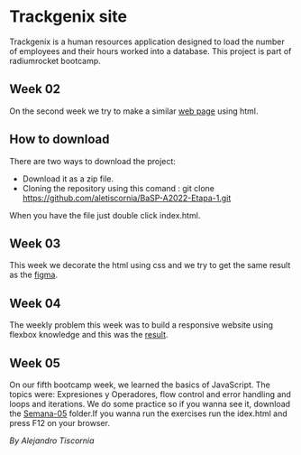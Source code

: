 # Trackgenix site
Trackgenix is ​​a human resources application designed to load the number of employees 
and their hours worked into a database. This project is part of radiumrocket bootcamp.

## Week 02

On the second week we try to make a similar [web page](https://www.figma.com/file/uUTondiju03ty4RzOxxTU6/UI-kit-RR-(BaSP)-Bestia-A?node-id=721%3A652) using html.

## How to download
There are two ways to download the project:
* Download it as a zip file.
* Cloning the repository using this comand : git clone https://github.com/aletiscornia/BaSP-A2022-Etapa-1.git

When you have the file just double click index.html.

## Week 03

This week we decorate the html using css and we try to get the same result as the [figma](https://www.figma.com/file/uUTondiju03ty4RzOxxTU6/UI-kit-RR-(BaSP)-Bestia-A?node-id=721%3A652).

## Week 04

The weekly problem this week was to build a responsive website using flexbox knowledge and this was the [result](https://aletiscornia.github.io/BaSP-A2022-Etapa-1/Semana-04).

## Week 05
On our fifth bootcamp week, we learned the basics of JavaScript. The topics were: Expresiones y Operadores, flow control and error handling and loops and iterations.
We do some practice so if you wanna see it, download the [Semana-05](https://github.com/aletiscornia/BaSP-A2022-Etapa-1/tree/master/Semana-04) folder.If you wanna run the exercises run the idex.html and press F12 on your browser.

_By Alejandro Tiscornia_